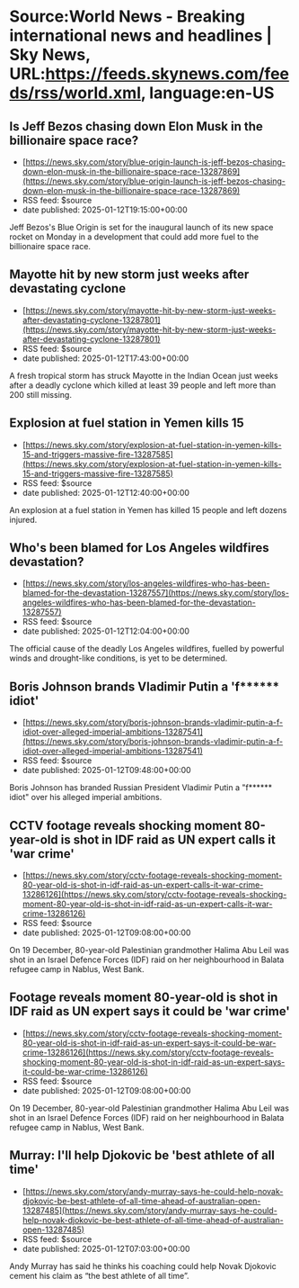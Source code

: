# Source:World News - Breaking international news and headlines | Sky News, URL:https://feeds.skynews.com/feeds/rss/world.xml, language:en-US

## Is Jeff Bezos chasing down Elon Musk in the billionaire space race?
 - [https://news.sky.com/story/blue-origin-launch-is-jeff-bezos-chasing-down-elon-musk-in-the-billionaire-space-race-13287869](https://news.sky.com/story/blue-origin-launch-is-jeff-bezos-chasing-down-elon-musk-in-the-billionaire-space-race-13287869)
 - RSS feed: $source
 - date published: 2025-01-12T19:15:00+00:00

Jeff Bezos's Blue Origin is set for the inaugural launch of its new space rocket on Monday in a development that could add more fuel to the billionaire space race.

## Mayotte hit by new storm just weeks after devastating cyclone
 - [https://news.sky.com/story/mayotte-hit-by-new-storm-just-weeks-after-devastating-cyclone-13287801](https://news.sky.com/story/mayotte-hit-by-new-storm-just-weeks-after-devastating-cyclone-13287801)
 - RSS feed: $source
 - date published: 2025-01-12T17:43:00+00:00

A fresh tropical storm has struck Mayotte in the Indian Ocean just weeks after a deadly cyclone which killed at least 39 people and left more than 200 still missing.

## Explosion at fuel station in Yemen kills 15
 - [https://news.sky.com/story/explosion-at-fuel-station-in-yemen-kills-15-and-triggers-massive-fire-13287585](https://news.sky.com/story/explosion-at-fuel-station-in-yemen-kills-15-and-triggers-massive-fire-13287585)
 - RSS feed: $source
 - date published: 2025-01-12T12:40:00+00:00

An explosion at a fuel station in Yemen has killed 15 people and left dozens injured.

## Who's been blamed for Los Angeles wildfires devastation?
 - [https://news.sky.com/story/los-angeles-wildfires-who-has-been-blamed-for-the-devastation-13287557](https://news.sky.com/story/los-angeles-wildfires-who-has-been-blamed-for-the-devastation-13287557)
 - RSS feed: $source
 - date published: 2025-01-12T12:04:00+00:00

The official cause of the deadly Los Angeles wildfires, fuelled by powerful winds and drought-like conditions, is yet to be determined.

## Boris Johnson brands Vladimir Putin a 'f****** idiot'
 - [https://news.sky.com/story/boris-johnson-brands-vladimir-putin-a-f-idiot-over-alleged-imperial-ambitions-13287541](https://news.sky.com/story/boris-johnson-brands-vladimir-putin-a-f-idiot-over-alleged-imperial-ambitions-13287541)
 - RSS feed: $source
 - date published: 2025-01-12T09:48:00+00:00

Boris Johnson has branded Russian President Vladimir Putin a "f****** idiot" over his alleged imperial ambitions.

## CCTV footage reveals shocking moment 80-year-old is shot in IDF raid as UN expert calls it 'war crime'
 - [https://news.sky.com/story/cctv-footage-reveals-shocking-moment-80-year-old-is-shot-in-idf-raid-as-un-expert-calls-it-war-crime-13286126](https://news.sky.com/story/cctv-footage-reveals-shocking-moment-80-year-old-is-shot-in-idf-raid-as-un-expert-calls-it-war-crime-13286126)
 - RSS feed: $source
 - date published: 2025-01-12T09:08:00+00:00

On 19 December, 80-year-old Palestinian grandmother Halima Abu Leil was shot in an Israel Defence Forces (IDF) raid on her neighbourhood in Balata refugee camp in Nablus, West Bank.

## Footage reveals moment 80-year-old is shot in IDF raid as UN expert says it could be 'war crime'
 - [https://news.sky.com/story/cctv-footage-reveals-shocking-moment-80-year-old-is-shot-in-idf-raid-as-un-expert-says-it-could-be-war-crime-13286126](https://news.sky.com/story/cctv-footage-reveals-shocking-moment-80-year-old-is-shot-in-idf-raid-as-un-expert-says-it-could-be-war-crime-13286126)
 - RSS feed: $source
 - date published: 2025-01-12T09:08:00+00:00

On 19 December, 80-year-old Palestinian grandmother Halima Abu Leil was shot in an Israel Defence Forces (IDF) raid on her neighbourhood in Balata refugee camp in Nablus, West Bank.

## Murray: I'll help Djokovic be 'best athlete of all time'
 - [https://news.sky.com/story/andy-murray-says-he-could-help-novak-djokovic-be-best-athlete-of-all-time-ahead-of-australian-open-13287485](https://news.sky.com/story/andy-murray-says-he-could-help-novak-djokovic-be-best-athlete-of-all-time-ahead-of-australian-open-13287485)
 - RSS feed: $source
 - date published: 2025-01-12T07:03:00+00:00

Andy Murray has said he thinks his coaching could help Novak Djokovic cement his claim as &#8220;the best athlete of all time&#8221;.

